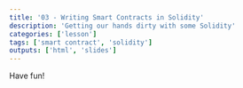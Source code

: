 ```yaml
---
title: '03 - Writing Smart Contracts in Solidity'
description: 'Getting our hands dirty with some Solidity'
categories: ['lesson']
tags: ['smart contract', 'solidity']
outputs: ['html', 'slides']
---
```


Have fun!
